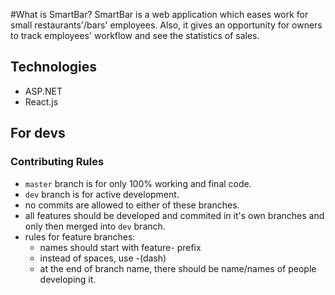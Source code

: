 #What is SmartBar?
SmartBar is a web application which eases work for small restaurants'/bars' employees. Also, it gives an opportunity for owners to track employees' workflow and see the statistics of sales. 

## Technologies 
* ASP.NET
* React.js

## For devs
### Contributing Rules
* `master` branch is for only 100% working and final code.
* `dev` branch is for active development.
* no commits are allowed to either of these branches.
* all features should be developed and commited in it's own branches and only then merged into `dev` branch.
* rules for feature branches:
  * names should start with feature- prefix
  * instead of spaces, use -(dash)
  * at the end of branch name, there should be name/names of people developing it.
